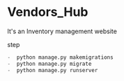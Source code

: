 # Vendors_Hub
It's an Inventory management website

step
``` python
-  python manage.py makemigrations
-  python manage.py migrate
-  python manage.py runserver
```

